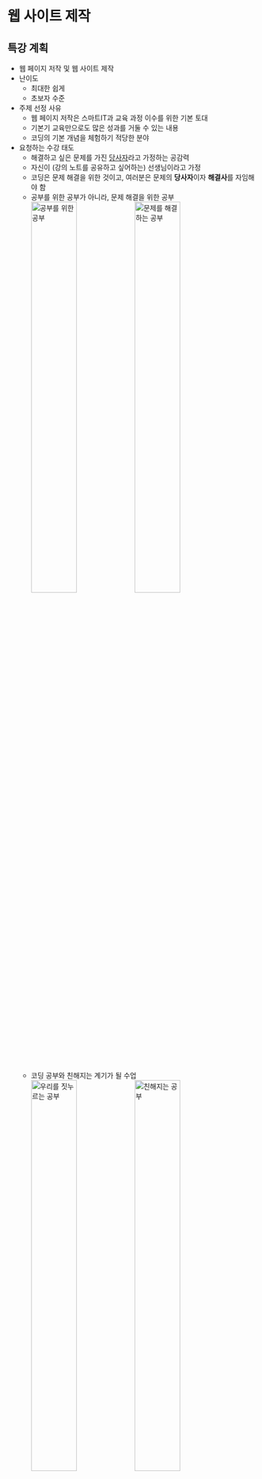 # 웹 사이트 제작

## 특강 계획
- 웹 페이지 저작 및 웹 사이트 제작
- 난이도
    - 최대한 쉽게
    - 초보자 수준
- 주제 선정 사유
    - 웹 페이지 저작은 스마트IT과 교육 과정 이수를 위한 기본 토대
    - 기본기 교육만으로도 많은 성과를 거둘 수 있는 내용
    - 코딩의 기본 개념을 체험하기 적당한 분야
- 요청하는 수강 태도
    - 해결하고 싶은 문제를 가진 <u>당사자</u>라고 가정하는 공감력
    - 자신이 (강의 노트를 공유하고 싶어하는) 선생님이라고 가정
    - 코딩은 문제 해결을 위한 것이고, 여러분은 문제의 **당사자**이자 **해결사**를 자임해야 함
    - 공부를 위한 공부가 아니라, 문제 해결을 위한 공부  
        <img alt="공부를 위한 공부" src="https://s3-ap-northeast-2.amazonaws.com/opentutorials-user-file/course/3084/7519.png" width="45%">
        <img alt="문제를 해결하는 공부" src="https://s3-ap-northeast-2.amazonaws.com/opentutorials-user-file/course/3084/7518.png" width="45%">
    - 코딩 공부와 친해지는 계기가 될 수업  
        <img alt="우리를 짓누르는 공부" src="https://s3-ap-northeast-2.amazonaws.com/opentutorials-user-file/course/3084/7520.png" width="45%">
        <img alt="친해지는 공부" src="https://s3-ap-northeast-2.amazonaws.com/opentutorials-user-file/course/3084/7522.png" width="45%">

## 기획
- 기획의 의미
    - 새로운 것을 만들려면, 사전에 준비와 계획이 필요함
    - 문제의 인식에서 출발  
    - 만들려고 하는 것을 상상해보고, 계획하는 과정  
      ![기획자](https://s3-ap-northeast-2.amazonaws.com/opentutorials-user-file/module/3135/7546.png)
- 지금부터 우리는 기획자!  
- 우리가 만들고 싶은 웹 화면  
  ![화면 기획](https://s3-ap-northeast-2.amazonaws.com/opentutorials-user-file/module/3135/7547.png)
    1. 화면 상단에 수업의 제목
    2. 화면 좌측에 수업의 목록(메뉴)
    3. 화면 우측에 선택한 내용(제목/동영상/본문)

## 코딩 (구경하기)
- 유용한 사이트
    - [codepen.io](https://codepen.io//) 사이트
    - [한글입숨](http://hangul.thefron.me/) 사이트 활용
- 코딩과 실행
    - HTML 코드 입력과 렌더링의 차이
    - 코딩: 우리는 코드를 작성 
    - 실행: 컴퓨터는 코드를 실행
    - 코드는 원인, 화면은 결과
- 코드와 언어
    - 코드는 컴퓨터에게 지시하는 작업 명령서(지시서)
    - 원천 코드(source code)는 컴퓨터 언어로 사람이 작성함
    - 작성된 코드 덩어리를 애플리케이션, 앱, (응용) 프로그램, 정보 시스템으로 부름
    - 컴퓨터 언어도 사람의 언어처럼 매우 다양함
    - 유명한 컴퓨터 언어의 예: HTML, CSS, JavaScript, Python, Java, C, C++, PHP, SQL, ...   
    ![컴퓨터 언어](https://s3-ap-northeast-2.amazonaws.com/opentutorials-user-file/module/3135/7551.png)
- HTML
    - 우리 수업의 주제
    - 웹 문서를 만드는 컴퓨터 언어
    - 웹 문서의 내용을 정의하는 역할
    - 웹 문서의 모양은 CSS 언어로 작성
    - 웹 문서의 동작은 JavaScript로 작성
- HTML은 배우기 쉬움  
    - 쉽지만, 중요함  
      <img src="https://s3-ap-northeast-2.amazonaws.com/opentutorials-user-file/module/3135/7552.png" width="45%">
      <img src="https://s3-ap-northeast-2.amazonaws.com/opentutorials-user-file/module/3135/7553.png" width="45%">
    - 웹 문서를 작성하는 도구
    - 여러분이 맨 처음 배우는 컴퓨터 언어
- 공공재(public domain)
    - 무료로 쓸 수 있도록, 공개되어 있는
    - 세종대왕은 자신이 창제한 한글에 저작권을 설정하지 않았음  
    - 팀 버너스 리는 자신이 창제한 웹에 저작권을 설정하지 않았음
- 웹 세상에 첫 발을 들여놓은 여러분을 환영함    

## 코딩 준비
- 코드 편집을 위한 SW 종류
    - 윈도: 메모장, Atom
    - 맥: 텍스트 편집기
    - 리눅스: gedit, nano, vim  
    ![notepad](https://s3-ap-northeast-2.amazonaws.com/opentutorials-user-file/module/3135/7574.png)
- Atom 설치
    - 우리 수업에서는 [github.com](https://github.com/)에서 만든 Atom 편집기로 통일  
    - [https://atom.io/](https://atom.io/)에서 프로그램을 다운로드하고 설치  
      ![atom](https://s3-ap-northeast-2.amazonaws.com/opentutorials-user-file/module/3135/7575.png)
- Atom 실행 모습
    - 좌측은 프로젝트(폴더) 파일 목록
    - 우측은 선택한 파일의 편집 영역  
      ![아톰 실행 화면](https://s3-ap-northeast-2.amazonaws.com/opentutorials-user-file/module/3135/7576.png)
- 컴퓨터 화면 배치
    - 좌측: 웹 브라우저
    - 우측: Atom  
      ![화면 배치](https://s3-ap-northeast-2.amazonaws.com/opentutorials-user-file/module/3135/7578.png)
- 실습 폴더 생성  
    - 실습 파일을 저장할 (프로젝트) 폴더를 바탕화면에 WEB라는 이름으로 생성
    - Atom 좌측 화면에 WEB (프로젝트) 폴더가 표시되도록 지정  
      `메뉴 → File → Add project folder`  
      ![](https://s3-ap-northeast-2.amazonaws.com/opentutorials-user-file/module/3135/7583.png)
- 실습 파일 생성
    - Atom 좌측 화면에서,  
      WEB 폴더를 오른쪽 클릭해서 New File을 선택하고,  
      '1.html' 입력 후 엔터  
      ![Atom new file](https://s3-ap-northeast-2.amazonaws.com/opentutorials-user-file/module/3135/7584.png)
    - 방금 생성한 파일의 확장자는 html
        - MS 워드 파일의 확장자는 doc
        - PDF 파일의 확장자는 pdf
        - 웹 문서 파일의 확장자는 html
- 실습 파일 오픈
    - Atom에서 오픈하려면, Atom 왼쪽 화면에 보이는 `1.html` 파일을 클릭
    - 웹 브라우저에서 오픈하려면, 
        - 윈도우: Ctrl + O(알파벳)
        - 맥: Cmd + O(알파벳)  
      ![파일 열기](https://s3-ap-northeast-2.amazonaws.com/opentutorials-user-file/module/3135/7592.png)
    - 또는 윈도우 탐색기나 맥 파인더에서 `1.html` 파일을 더블클릭해도 웹 브라우저에서 오픈 가능함
- 실습 파일 편집
    - 편집 화면에 'hello web' 입력하고 저장(윈도우: Ctrl + S, 맥: Cmd + S)  
      ![atom에서 편집](https://s3-ap-northeast-2.amazonaws.com/opentutorials-user-file/module/3135/7588.png)
    - 웹 브라우저 새로고침  
      ![웹 브라우저 새로고침](https://s3-ap-northeast-2.amazonaws.com/opentutorials-user-file/module/3135/7590.png)
- 첫 웹 문서 제작을 축하!
    - 이제까지는 웹 문화의 **소비자**로 살아온 시간
    - 이제부터는 웹 문화의 **생산자**로 살아갈 시간
- 자주 묻는 질문
    - Atom 설치 실패: 다른 에디터를 써도 무방하고, 윈도우 메모장을 써도 가능함
    - Atom 자동 줄바꿈: 메뉴에서 `file -> settings -> editor -> Soft Wrap` 항목을 체크

## 기본 문법 - 태그
- 진짜 코딩 시작
    - 기획서 다시 보기  
    ![다시 기획서](https://s3-ap-northeast-2.amazonaws.com/opentutorials-user-file/module/3135/7594.jpeg)
    - "쪼개서 해결하기!" 작전으로, 붉은색 부분부터 작업
    - 문제와 해결의 당사자라는 감정 이입 신공을 발휘하면서
    - 상상력을 발휘해서, 나의 어떤 상황에 응용이 가능할까를 고민하면서 
- `html.html` 파일에 다음 내용을 입력/저장하고, 브라우저 새로고침  
    <p class="codepen" data-height="174" data-theme-id="light" data-default-tab="html,result" data-user="logistex" data-slug-hash="GRjYZPW" style="height: 174px; box-sizing: border-box; display: flex; align-items: center; justify-content: center; border: 2px solid; margin: 1em 0; padding: 1em;" data-pen-title="start html.html">
    <span>See the Pen <a href="https://codepen.io/logistex/pen/GRjYZPW">
    start html.html</a> by logistex (<a href="https://codepen.io/logistex">@logistex</a>)
    on <a href="https://codepen.io">CodePen</a>.</span>
    </p>
    <script async src="https://cpwebassets.codepen.io/assets/embed/ei.js"></script>
- 축하!
- 강조 표시
    - 'creating web pages'를 강조하려면, `<strong></strong>` 태그를 적용
    - 감탄!
- 추가적 강조    
    - 'creating web pages'에서 'web'을 더 강조하려면, `<u></u>` 태그를 적용  
    <p class="codepen" data-height="169" data-theme-id="light" data-default-tab="html,result" data-user="logistex" data-slug-hash="vYXzxjq" style="height: 169px; box-sizing: border-box; display: flex; align-items: center; justify-content: center; border: 2px solid; margin: 1em 0; padding: 1em;" data-pen-title="emphasize.html">
      <span>See the Pen <a href="https://codepen.io/logistex/pen/vYXzxjq">
      emphasize.html</a> by logistex (<a href="https://codepen.io/logistex">@logistex</a>)
      on <a href="https://codepen.io">CodePen</a>.</span>
    </p>
    <script async src="https://cpwebassets.codepen.io/assets/embed/ei.js"></script>    
- 코딩 내용을 반추
    - 태그(tag) 
        - 옷에 붙어 있는 태그
        - SNS에서 사용하는 해시 태그
        - HTML 태그  
        ![태그 위력](https://s3-ap-northeast-2.amazonaws.com/opentutorials-user-file/module/3135/7596.jpeg)
    - 쌍을 이루는 태그
        - 여는 태그
        - 닫는 태그  
    - 쌍이 없는 단독 태그도 있음
    - 태그는 중첩 가능함
- HTML 태그의 바다를 경험한 여러분에게 축하!  
  ![태그로 다이빙](https://s3-ap-northeast-2.amazonaws.com/opentutorials-user-file/module/3135/7597.jpeg)
- 한글이 깨지는 경우  
    - `<meta charset="utf-8">` 코드를 `1.html` 앞 부분에 추가
    - Atom에서 저장할 때 사용하는 인코딩 방식은 "utf-8"
    - 웹 브라우저에서 파일을 오픈할 때 사용할 인코딩 방식을 동일하게 지정
    
## 혁명적 변화의 시대
- 시험에 대한 오해
    - "중요한 것은 어렵고, 쉬운 것은 사소하다?"
    - "쉬운 것은 시험에 잘 안나오니까!"
    - 시험의 역기능 혹은 부작용
- 시험의 본질
    - 얼마나 잘 습득했는지를 평가하려는 것이 본질
    - 상대평가 체제에서 순위 변별력을 담보하기 위한 본말의 전도
- 쉽지만, (쉽고 중요한) 기본에 충실해야!
    - 쉽지만 중요한 기본 개념이 실무 기술의 대부분을 차지함
    - 공부가 깊어질수록 점점 어려운 것을 배우게 되지만, 기초가 중요함  
    ![](https://s3-ap-northeast-2.amazonaws.com/opentutorials-user-file/module/3135/7602.jpeg)
- 지금가지 우리가 배운 것
    - HTML 태그 2 개
    - 태그를 배우기 전과 후의 여러분은 크게 달라졌음  
    ![배움 전후](https://s3-ap-northeast-2.amazonaws.com/opentutorials-user-file/module/3135/7606.jpeg)    
    - 너무 심한 과장일까?
- 과장이 아니라는 주장
    - 엄청 복잡한 HTML 문서를 해독하는 과정을 통하여 과장이 아니라는 점을 설명
    - 엄청 복잡한 HTML 문서를 획득
        - [https://www.w3.org/](https://www.w3.org/) 방문  
            ![w3c](https://s3-ap-northeast-2.amazonaws.com/opentutorials-user-file/module/3135/7608.jpeg)
        - W3C(The World Wide Web Consortium)라는 국제민간표준화기구의 홈페이지
        - W3C에서 HTML 문법의 표준을 결정함
        - W3C 웹 페이지를 오른쪽 마우스로 클릭하여 `페이지 소스보기(View Page Source)`  
          ![보이는 소스](https://s3-ap-northeast-2.amazonaws.com/opentutorials-user-file/module/3135/7610.png)
        - "모르는 내용이 많군요! 그래서 불편하죠."
- 복잡한 HTML 문서를 해독하는 과정
    - 위에서 `<h1>`으로 시작하는 코드를 살펴보면, 여전히 복잡...   
        <div class="colorscripter-code" style="color:#010101;font-family:Consolas, 'Liberation Mono', Menlo, Courier, monospace !important; position:relative !important;overflow:auto">
            <table class="colorscripter-code-table" style="margin:0;padding:0;border:none;background-color:#fafafa;border-radius:4px;" cellspacing="0" cellpadding="0">
                <tr>
                    <td style="width:5%;padding:6px;border-right:2px solid #e5e5e5">
                        <div style="margin:0;padding:0;word-break:normal;text-align:right;color:#666;font-family:Consolas, 'Liberation Mono', Menlo, Courier, monospace !important;line-height:130%">
                        <div style="line-height:130%">1</div><div style="line-height:130%">2</div><div style="line-height:130%">3</div><div style="line-height:130%">4</div><div style="line-height:130%">5</div><div style="line-height:130%">6</div></div></td>
                    <td style="width:95%;padding:6px 0;text-align:left"><div style="margin:0;padding:0;color:#010101;font-family:Consolas, 'Liberation Mono', Menlo, Courier, monospace !important;line-height:130%"><div style="padding:0 6px; white-space:pre; line-height:130%"><span style="color:#010101">&lt;</span><span style="color:#ff3399">h1</span>&nbsp;<span style="color:#0099cc">class</span>=<span style="color:#52be14">"logo"</span><span style="color:#0099cc"></span><span style="color:#010101">&gt;</span></div><div style="padding:0 6px; white-space:pre; line-height:130%">&nbsp;&nbsp;&nbsp;&nbsp;<span style="color:#010101">&lt;</span><span style="color:#ff3399">a</span>&nbsp;<span style="color:#0099cc">tabindex</span>=<span style="color:#52be14">"2"</span><span style="color:#0099cc"></span>&nbsp;<span style="color:#0099cc">accesskey</span>=<span style="color:#52be14">"1"</span><span style="color:#0099cc"></span>&nbsp;<span style="color:#0099cc">href</span>=<span style="color:#52be14">"/"</span><span style="color:#0099cc"></span><span style="color:#010101">&gt;</span></div><div style="padding:0 6px; white-space:pre; line-height:130%">&nbsp;&nbsp;&nbsp;&nbsp;&nbsp;&nbsp;&nbsp;&nbsp;<span style="color:#010101">&lt;</span><span style="color:#ff3399">img</span>&nbsp;<span style="color:#0099cc">src</span>=<span style="color:#52be14">"/2008/site/images/logo-w3c-mobile-lg"</span><span style="color:#0099cc"></span>&nbsp;<span style="color:#0099cc">width</span>=<span style="color:#52be14">"90"</span><span style="color:#0099cc"></span>&nbsp;<span style="color:#0099cc">height</span>=<span style="color:#52be14">"53"</span><span style="color:#0099cc"></span>&nbsp;<span style="color:#0099cc">alt</span>=<span style="color:#52be14">"W3C"</span><span style="color:#0099cc"></span>&nbsp;<span style="color:#0099cc">/</span><span style="color:#010101">&gt;</span></div><div style="padding:0 6px; white-space:pre; line-height:130%">&nbsp;&nbsp;&nbsp;&nbsp;<span style="color:#010101">&lt;</span><span style="color:#010101">/</span><span style="color:#ff3399">a</span><span style="color:#010101">&gt;</span>&nbsp;</div><div style="padding:0 6px; white-space:pre; line-height:130%">&nbsp;&nbsp;&nbsp;&nbsp;<span style="color:#010101">&lt;</span><span style="color:#ff3399">span</span>&nbsp;<span style="color:#0099cc">class</span>=<span style="color:#52be14">"alt-logo"</span><span style="color:#0099cc"></span><span style="color:#010101">&gt;</span>W3C<span style="color:#010101">&lt;</span><span style="color:#010101">/</span><span style="color:#ff3399">span</span><span style="color:#010101">&gt;</span>&nbsp;&nbsp;&nbsp;&nbsp;</div><div style="padding:0 6px; white-space:pre; line-height:130%"><span style="color:#010101">&lt;</span><span style="color:#010101">/</span><span style="color:#ff3399">h1</span><span style="color:#010101">&gt;</span></div></div><div style="text-align:right;margin-top:-13px;margin-right:5px;font-size:9px;font-style:italic"><a href="http://colorscripter.com/info#e" target="_blank" style="color:#e5e5e5text-decoration:none">Colored by Color Scripter</a></div></td>
                    <td style="width:5%;vertical-align:bottom;padding:0 2px 4px 0"><a href="http://colorscripter.com/info#e" target="_blank" style="text-decoration:none;color:white"><span style="font-size:9px;word-break:normal;background-color:#e5e5e5;color:white;border-radius:10px;padding:1px">cs</span></a></td></tr></table></div>
    - 이 코드에서 `<img ...>` 부분은 그림을 표시하는 태그인데, 이를 제거하면 ...
        <div class="colorscripter-code" style="width:100%;color:#010101;font-family:Consolas, 'Liberation Mono', Menlo, Courier, monospace !important; position:relative !important;overflow:auto"><table class="colorscripter-code-table" style="margin:0;padding:0;border:none;background-color:#fafafa;border-radius:4px;" cellspacing="0" cellpadding="0"><tr>
      <td style="width:5%;padding:6px;border-right:2px solid #e5e5e5"><div style="margin:0;padding:0;word-break:normal;text-align:right;color:#666;font-family:Consolas, 'Liberation Mono', Menlo, Courier, monospace !important;line-height:130%"><div style="line-height:130%">1</div><div style="line-height:130%">2</div><div style="line-height:130%">3</div><div style="line-height:130%">4</div><div style="line-height:130%">5</div></div></td>
      <td style="width:95%;padding:6px 0;text-align:left"><div style="margin:0;padding:0;color:#010101;font-family:Consolas, 'Liberation Mono', Menlo, Courier, monospace !important;line-height:130%"><div style="padding:0 6px; white-space:pre; line-height:130%"><span style="color:#010101">&lt;</span><span style="color:#ff3399">h1</span>&nbsp;<span style="color:#0099cc">class</span>=<span style="color:#52be14">"logo"</span><span style="color:#0099cc"></span><span style="color:#010101">&gt;</span></div><div style="padding:0 6px; white-space:pre; line-height:130%">&nbsp;&nbsp;&nbsp;&nbsp;<span style="color:#010101">&lt;</span><span style="color:#ff3399">a</span>&nbsp;<span style="color:#0099cc">tabindex</span>=<span style="color:#52be14">"2"</span><span style="color:#0099cc"></span>&nbsp;<span style="color:#0099cc">accesskey</span>=<span style="color:#52be14">"1"</span><span style="color:#0099cc"></span>&nbsp;<span style="color:#0099cc">href</span>=<span style="color:#52be14">"/"</span><span style="color:#0099cc"></span><span style="color:#010101">&gt;</span></div><div style="padding:0 6px; white-space:pre; line-height:130%">&nbsp;&nbsp;&nbsp;&nbsp;<span style="color:#010101">&lt;</span><span style="color:#010101">/</span><span style="color:#ff3399">a</span><span style="color:#010101">&gt;</span>&nbsp;</div><div style="padding:0 6px; white-space:pre; line-height:130%">&nbsp;&nbsp;&nbsp;&nbsp;<span style="color:#010101">&lt;</span><span style="color:#ff3399">span</span>&nbsp;<span style="color:#0099cc">class</span>=<span style="color:#52be14">"alt-logo"</span><span style="color:#0099cc"></span><span style="color:#010101">&gt;</span>W3C<span style="color:#010101">&lt;</span><span style="color:#010101">/</span><span style="color:#ff3399">span</span><span style="color:#010101">&gt;</span>&nbsp;&nbsp;&nbsp;&nbsp;</div><div style="padding:0 6px; white-space:pre; line-height:130%"><span style="color:#010101">&lt;</span><span style="color:#010101">/</span><span style="color:#ff3399">h1</span><span style="color:#010101">&gt;</span></div></div><div style="text-align:right;margin-top:-13px;margin-right:5px;font-size:9px;font-style:italic"><a href="http://colorscripter.com/info#e" target="_blank" style="color:#e5e5e5text-decoration:none">Colored by Color Scripter</a></div></td>
      <td style="width:5%;vertical-align:bottom;padding:0 2px 4px 0"><a href="http://colorscripter.com/info#e" target="_blank" style="text-decoration:none;color:white"><span style="font-size:9px;word-break:normal;background-color:#e5e5e5;color:white;border-radius:10px;padding:1px">cs</span></a></td></tr></table></div>
    - 이 코드에서 `<a>...</a>` 부분은 링크를 연결하는 역할의 태그인데, 이를 제거하면 ...
        <div class="colorscripter-code" style="width:100%;color:#010101;font-family:Consolas, 'Liberation Mono', Menlo, Courier, monospace !important; position:relative !important;overflow:auto"><table class="colorscripter-code-table" style="margin:0;padding:0;border:none;background-color:#fafafa;border-radius:4px;" cellspacing="0" cellpadding="0"><tr>
      <td style="width:5%;padding:6px;border-right:2px solid #e5e5e5"><div style="margin:0;padding:0;word-break:normal;text-align:right;color:#666;font-family:Consolas, 'Liberation Mono', Menlo, Courier, monospace !important;line-height:130%"><div style="line-height:130%">1</div><div style="line-height:130%">2</div><div style="line-height:130%">3</div></div></td>
      <td style="width:95%;padding:6px 0;text-align:left"><div style="margin:0;padding:0;color:#010101;font-family:Consolas, 'Liberation Mono', Menlo, Courier, monospace !important;line-height:130%"><div style="padding:0 6px; white-space:pre; line-height:130%"><span style="color:#010101">&lt;</span><span style="color:#ff3399">h1</span>&nbsp;<span style="color:#0099cc">class</span>=<span style="color:#52be14">"logo"</span><span style="color:#0099cc"></span><span style="color:#010101">&gt;</span></div><div style="padding:0 6px; white-space:pre; line-height:130%">&nbsp;&nbsp;&nbsp;&nbsp;<span style="color:#010101">&lt;</span><span style="color:#ff3399">span</span>&nbsp;<span style="color:#0099cc">class</span>=<span style="color:#52be14">"alt-logo"</span><span style="color:#0099cc"></span><span style="color:#010101">&gt;</span>W3C<span style="color:#010101">&lt;</span><span style="color:#010101">/</span><span style="color:#ff3399">span</span><span style="color:#010101">&gt;</span></div><div style="padding:0 6px; white-space:pre; line-height:130%"><span style="color:#010101">&lt;</span><span style="color:#010101">/</span><span style="color:#ff3399">h1</span><span style="color:#010101">&gt;</span>&nbsp;&nbsp;&nbsp;&nbsp;&nbsp;&nbsp;&nbsp;&nbsp;&nbsp;&nbsp;&nbsp;&nbsp;&nbsp;&nbsp;&nbsp;&nbsp;</div></div></td>
      <td style="vertical-align:bottom;padding:0 2px 4px 0"><a href="http://colorscripter.com/info#e" target="_blank" style="text-decoration:none;color:white"><span style="font-size:9px;word-break:normal;background-color:#e5e5e5;color:white;border-radius:10px;padding:1px">cs</span></a></td></tr></table></div>
    - 이 코드에서 `<span>...</span>` 부분은 줄바꿈 없이 어떤 효과를 연출하기 위한 태그인데, 이를 제거하면 ...
        <div class="colorscripter-code" style="color:#010101;font-family:Consolas, 'Liberation Mono', Menlo, Courier, monospace !important; position:relative !important;overflow:auto"><table class="colorscripter-code-table" style="margin:0;padding:0;border:none;background-color:#fafafa;border-radius:4px;" cellspacing="0" cellpadding="0"><tr>
      <td style="width:5%;padding:6px;border-right:2px solid #e5e5e5"><div style="margin:0;padding:0;word-break:normal;text-align:right;color:#666;font-family:Consolas, 'Liberation Mono', Menlo, Courier, monospace !important;line-height:130%"><div style="line-height:130%">1</div><div style="line-height:130%">2</div><div style="line-height:130%">3</div></div></td>
      <td style="width:95%;padding:6px 0;text-align:left"><div style="margin:0;padding:0;color:#010101;font-family:Consolas, 'Liberation Mono', Menlo, Courier, monospace !important;line-height:130%"><div style="padding:0 6px; white-space:pre; line-height:130%"><span style="color:#010101">&lt;</span><span style="color:#ff3399">h1</span>&nbsp;<span style="color:#0099cc">class</span>=<span style="color:#52be14">"logo"</span><span style="color:#0099cc"></span><span style="color:#010101">&gt;</span></div><div style="padding:0 6px; white-space:pre; line-height:130%">&nbsp;&nbsp;&nbsp;&nbsp;W3C&nbsp;&nbsp;&nbsp;&nbsp;</div><div style="padding:0 6px; white-space:pre; line-height:130%"><span style="color:#010101">&lt;</span><span style="color:#010101">/</span><span style="color:#ff3399">h1</span><span style="color:#010101">&gt;</span></div></div></td><td style="vertical-align:bottom;padding:0 2px 4px 0"><a href="http://colorscripter.com/info#e" target="_blank" style="text-decoration:none;color:white"><span style="font-size:9px;word-break:normal;background-color:#e5e5e5;color:white;border-radius:10px;padding:1px">cs</span></a></td></tr></table></div>
    - 이 코드에서 `class="logo"` 부분은 태그에 효과를 연출하기 위한 코드인데, 이를 제거하면 ...
        <div class="colorscripter-code" style="color:#010101;font-family:Consolas, 'Liberation Mono', Menlo, Courier, monospace !important; position:relative !important;overflow:auto"><table class="colorscripter-code-table" style="margin:0;padding:0;border:none;background-color:#fafafa;border-radius:4px;" cellspacing="0" cellpadding="0"><tr>
      <td style="width:5%;padding:6px;border-right:2px solid #e5e5e5"><div style="margin:0;padding:0;word-break:normal;text-align:right;color:#666;font-family:Consolas, 'Liberation Mono', Menlo, Courier, monospace !important;line-height:130%"><div style="line-height:130%">1</div><div style="line-height:130%">2</div><div style="line-height:130%">3</div></div></td>
      <td style="width:95%;padding:6px 0;text-align:left"><div style="margin:0;padding:0;color:#010101;font-family:Consolas, 'Liberation Mono', Menlo, Courier, monospace !important;line-height:130%"><div style="padding:0 6px; white-space:pre; line-height:130%"><span style="color:#010101">&lt;</span><span style="color:#ff3399">h1</span><span style="color:#010101">&gt;</span></div><div style="padding:0 6px; white-space:pre; line-height:130%">&nbsp;&nbsp;&nbsp;&nbsp;W3C&nbsp;&nbsp;&nbsp;&nbsp;</div><div style="padding:0 6px; white-space:pre; line-height:130%"><span style="color:#010101">&lt;</span><span style="color:#010101">/</span><span style="color:#ff3399">h1</span><span style="color:#010101">&gt;</span></div></div></td>
      <td style="vertical-align:bottom;padding:0 2px 4px 0"><a href="http://colorscripter.com/info#e" target="_blank" style="text-decoration:none;color:white"><span style="font-size:9px;word-break:normal;background-color:#e5e5e5;color:white;border-radius:10px;padding:1px">cs</span></a></td></tr></table></div>
    - 결국 다음과 같은 `<h1>` 태그만 남는다는 ...    
        <div class="colorscripter-code" style="width:100%;color:#010101;font-family:Consolas, 'Liberation Mono', Menlo, Courier, monospace !important; position:relative !important;overflow:auto"><table class="colorscripter-code-table" style="margin:0;padding:0;border:none;background-color:#fafafa;border-radius:4px;" cellspacing="0" cellpadding="0"><tr>
      <td style="width:5%;padding:6px;border-right:2px solid #e5e5e5"><div style="margin:0;padding:0;word-break:normal;text-align:right;color:#666;font-family:Consolas, 'Liberation Mono', Menlo, Courier, monospace !important;line-height:130%"><div style="line-height:130%">1</div></div></td>
      <td style="width:95%;padding:6px 0;text-align:left"><div style="margin:0;padding:0;color:#010101;font-family:Consolas, 'Liberation Mono', Menlo, Courier, monospace !important;line-height:130%"><div style="padding:0 6px; white-space:pre; line-height:130%"><span style="color:#010101">&lt;</span><span style="color:#ff3399">h1</span><span style="color:#010101">&gt;</span>W3C<span style="color:#010101">&lt;</span><span style="color:#010101">/</span><span style="color:#ff3399">h1</span><span style="color:#010101">&gt;</span></div></div></td>
      <td style="vertical-align:bottom;padding:0 2px 4px 0"><a href="http://colorscripter.com/info#e" target="_blank" style="text-decoration:none;color:white"><span style="font-size:9px;word-break:normal;background-color:#e5e5e5;color:white;border-radius:10px;padding:1px">cs</span></a></td></tr></table></div>
- `h1` 태그의 의미를 탐구
    - 이 코드는 무엇을 지시하는 걸까요?
        - 무엇을 지시하는지는 몰라도, 
        - `h1` 태그가 열리고, 닫혔다는 것은 알겠네!
        - `h1` 태그 내부에 'W3C'라는 단어가 표시되겠네!
        - 이런 짐작은 가능한 상태에 여러분은 도달했음
        - `h1` 태그가 어떤 역할을 하는지는 모름
        - 적어도, 무엇을 모르는지는 아는 상태가 되었음
    - 구글 검색에서 `HTML h1 tag`로 검색하면, `h1` 태그의 정체에 대해서는 순식간에 알아낼 수 있음
        - 엄청난 검색 결과가 순식간에 나올테지만 ...
        - 첫째 검색 결과인 [www.w3schools.com/tags/tag_hn.asp](https://www.w3schools.com/tags/tag_hn.asp) 링크로 가보면   
          ![w3schools](https://s3-ap-northeast-2.amazonaws.com/opentutorials-user-file/module/3135/7611.png)
        - 예제(Example)와 정의(Definition)를 볼 수 있음
        - 정의를 먼저 보는 것보다는, 예제를 먼저 보고나서, 정의를 이해하기를 권함  
          <p class="codepen" data-height="370" data-theme-id="light" data-default-tab="html,result" data-user="logistex" data-slug-hash="qBaMPWw" style="height: 370px; box-sizing: border-box; display: flex; align-items: center; justify-content: center; border: 2px solid; margin: 1em 0; padding: 1em;" data-pen-title="qBaMPWw">
              <span>See the Pen <a href="https://codepen.io/logistex/pen/qBaMPWw">
              qBaMPWw</a> by logistex (<a href="https://codepen.io/logistex">@logistex</a>)
              on <a href="https://codepen.io">CodePen</a>.</span>
          </p>
          <script async src="https://cpwebassets.codepen.io/assets/embed/ei.js"></script>
    - 추론
        - `h` 뒤에 숫자가 나옴
        - 큰 글씨부터 작은 글씨가 나열됨
        - `h` 뒤의 숫자가 커질수록, 글씨는 작아짐
        - 여기까지 추론이 되었다면, 정의는 뭘까?
    - 정의  
      > The `<h1>` to `<h6>` tags are used to define HTML headings.  
      > `<h1>` defines the most important heading. `<h6>` defines the least important heading.

      > `<h1>`에 `<h6>` 태그는 HTML 제목을 정의하는 데 사용됩니다.  
      > `<h1>` 가장 중요한 제목을 정의합니다. `<h6>` 가장 덜 중요한 제목을 정의합니다.
    - 결론 
        - `h` 태그는 HTML 제목을 지정하는 태그
        - `h1` 태그는 제일 큰 제목을 지정하는 태그
        - 이런 식으로 구글링을 통해 스스로 학습이 가능함
- 응용
    - 우리가 만들었던 HTML 문서에 제목을 추가
    - 웹 문서 맨 앞에 `<h1>HTML</h1>` 코드 추가  

<p class="codepen" data-height="241" data-theme-id="light" data-default-tab="html,result" data-user="logistex" data-slug-hash="xxEyEZX" style="height: 241px; box-sizing: border-box; display: flex; align-items: center; justify-content: center; border: 2px solid; margin: 1em 0; padding: 1em;" data-pen-title="with h1.html">
  <span>See the Pen <a href="https://codepen.io/logistex/pen/xxEyEZX">
  with h1.html</a> by logistex (<a href="https://codepen.io/logistex">@logistex</a>)
  on <a href="https://codepen.io">CodePen</a>.</span>
</p>
<script async src="https://cpwebassets.codepen.io/assets/embed/ei.js"></script>


- "태그 배우기 전과 후가 달라졌다!"는 말은 과장이 아니죠?
    - 놀라운 점은 "원하는 정보에 쉽게 접근할 수 있다!"는 점
    - `h1` 태그를 도서관에 가서 찾아봐야 하는 시절이 있었음  
      ![도서관 다녀 오기](https://s3-ap-northeast-2.amazonaws.com/opentutorials-user-file/module/3135/7616.jpeg)
    - 이런 시절엔, 도서관 정보 검색 결과를 머리(가방) 속에 넣었어야 했다는 ...  
      ![머리 속에 저장](https://s3-ap-northeast-2.amazonaws.com/opentutorials-user-file/module/3135/7615.jpeg)
    - 요즘 시절엔, 검색 방법을 머리 속에 넣어두면 해결된다는 ...
      ![쉽게 검색 가능한 세상](https://s3-ap-northeast-2.amazonaws.com/opentutorials-user-file/module/3135/7620.jpeg)
    - 과거엔 머리 속에 든 지식이 중요했지만, 현재는 *무엇을 모르는지를 아는 것*이 중요함
- 혁명적인 출발을 축하!  
  ![시작이 가속되고 있음](https://s3-ap-northeast-2.amazonaws.com/opentutorials-user-file/module/3135/7622.jpeg)
    
## 통계에 근거한 학습
- HTML에는 150 종이 넘는 태그가 존재함
- 파레토 법칙 또는 80-20 법칙  
    - *"상위 20%가 전체의 80%를 점유한다."*
    - 자주 사용되는 태그 15개가 HTML 태그 사용량의 80%를 차지
- 태그 사용 통계
    - [advancedwebranking.com](https://advancedwebranking.com/html/) 
    - 32 종 태그로 작성된 웹 문서가 가장 많음   
      ![webranking_1](https://user-images.githubusercontent.com/10287629/104163272-7f448c80-5439-11eb-907e-4fee16d23b05.png)
    - 웹 문서에서 특정 태그의 사용 빈도
        - 1등인 `html`과 `head` 태그는 모든(100%) 웹 문서에 등장
        - 4등인 `title` 태그는 97.9%의 웹 문서에 등장 (`title` 태그가 누락된 웹 문서도 2.1%나 됨)
        - 13등인 `li`와 `p` 태그는 80.8%의 웹 문서에 등장
        - ...  
        - 19등인 `h1` 태그는 61.9%의 웹 문서에 등장
        - 27등인 `strong` 태그는 45.1%의 웹 문서에 등장
        - 150 종이 넘는 태그 중에서 30등 이내라면 자주 쓰이는 태그인 셈
        ![webranking_2](https://user-images.githubusercontent.com/10287629/104163268-7e135f80-5439-11eb-810c-075fc226fa81.png)
- 쉽고 중요한 태그 30여개만 익혀도 웹 문서 작성이 충분함
    - 기본 태그를 활용하다가,  
      "이런 태그가 있으면 편리하지 않을까?"라는 생각을 ...
    - 내가 고민스러운 문제라면, 이미 선배들이 해결했으리라는 믿음
    - 고민스러운 문제인데, 선배들의 해결 사례가 없다면 ... *"대박!"*

## 줄바꿈
- 배울 내용
    - 인기있는 태그 두 종
    - CSS
- `br` 태그 예제 
    - 좌측 코드에는 단락 구분을 위한 줄바꿈이 적용되어 있음
    - 우측 결과에는 줄바꿈이 동작하지 않음
    <p class="codepen" data-height="526" data-theme-id="light" data-default-tab="html,result" data-user="logistex" data-slug-hash="oNzPRRx" style="height: 526px; box-sizing: border-box; display: flex; align-items: center; justify-content: center; border: 2px solid; margin: 1em 0; padding: 1em;" data-pen-title="no new line.html">
      <span>See the Pen <a href="https://codepen.io/logistex/pen/oNzPRRx">
      no new line.html</a> by logistex (<a href="https://codepen.io/logistex">@logistex</a>)
      on <a href="https://codepen.io">CodePen</a>.</span>
    </p>
    <script async src="https://cpwebassets.codepen.io/assets/embed/ei.js"></script>    
    
    - 줄바꿈 태그가 별도로 존재함  
    - 구글에서 `html new line tag`로 검색  
    - HTML `br` 태그  

    <p class="codepen" data-height="565" data-theme-id="light" data-default-tab="html,result" data-user="logistex" data-slug-hash="yLaxdBZ" style="height: 565px; box-sizing: border-box; display: flex; align-items: center; justify-content: center; border: 2px solid; margin: 1em 0; padding: 1em;" data-pen-title="with br tag.html">
      <span>See the Pen <a href="https://codepen.io/logistex/pen/yLaxdBZ">
      with br tag.html</a> by logistex (<a href="https://codepen.io/logistex">@logistex</a>)
      on <a href="https://codepen.io">CodePen</a>.</span>
    </p>
    <script async src="https://cpwebassets.codepen.io/assets/embed/ei.js"></script>
    
    - `<br>` 태그는 단독 태그라서 `<br />`로 쓰기도 함
    - `<br>` 태그는 내용을 감싸는 태그가 아니라, 해당 위치에서 줄바꿈하라는 의미
    
- `p` 태그 예제    
    - 단락(paragraph) 표현을 위한 전용 태그
    - 구글에서 `html paragraph tag`로 검색
    - `<p> ... </p>` 태그  
    <p class="codepen" data-height="582" data-theme-id="light" data-default-tab="html,result" data-user="logistex" data-slug-hash="qBaMzON" style="height: 582px; box-sizing: border-box; display: flex; align-items: center; justify-content: center; border: 2px solid; margin: 1em 0; padding: 1em;" data-pen-title="p tag">
      <span>See the Pen <a href="https://codepen.io/logistex/pen/qBaMzON">
      p tag</a> by logistex (<a href="https://codepen.io/logistex">@logistex</a>)
      on <a href="https://codepen.io">CodePen</a>.</span>
    </p>
    <script async src="https://cpwebassets.codepen.io/assets/embed/ei.js"></script>    
- 단락인 듯, 단락 아닌, 단락 같은 `br` 태그
    - `br` 태그 예제의 결과와 `p` 태그 예제의 결과는   
      사람에게는 동일한 모습처럼 보임
    - 검색 엔진에게는 전혀 다른 실체로 인식됨
        - `br` 태그는 단락과는 전혀 무관함
        - `p` 태그를 써야 단락이라는 실체로 인정됨
    - 의미에 부합하는 태그를 써야 바람직함
    
- `P` 태그의 약점이자 `br` 태그의 강점
    - `br` 태그를 쓰면 단락과 단락 사이의 여백 크기를 `br` 태그를 반복하여 조절 가능함
    - `P` 태그에서 단락과 단락 사이의 여백 크기는 정해져 있음
    - `p` 태그를 쓰되 단락과 단락 사이의 여백을 더 크게 하려면,  
      CSS 언어를 동원하면 됨
    
- CSS 언어를 활용하여 단락 간 여백을 조정하는 예제  
    <p class="codepen" data-height="598" data-theme-id="light" data-default-tab="html,result" data-user="logistex" data-slug-hash="YzGOoZx" style="height: 598px; box-sizing: border-box; display: flex; align-items: center; justify-content: center; border: 2px solid; margin: 1em 0; padding: 1em;" data-pen-title="styling with CSS">
      <span>See the Pen <a href="https://codepen.io/logistex/pen/YzGOoZx">
      styling with CSS</a> by logistex (<a href="https://codepen.io/logistex">@logistex</a>)
      on <a href="https://codepen.io">CodePen</a>.</span>
    </p>
    <script async src="https://cpwebassets.codepen.io/assets/embed/ei.js"></script>
    
    - p 태그에 `style="margin-top:45px;"`라는 CSS 코드를 추가  
    - p 태그에 여백(margin)을 상부(top)에 45 픽셀(px)만큼 주는 모양새(style)라는 의미
        ```html
        <p style="margin-top:45px;">
        ```  
    
- 중요한 것은  
    - `br` 태그보다 `p` 태그가 좋다는 점을 이해하는 것 
    - 그 이유를 이해하는 것 
    - `p` 태그를 써서 단락의 경계를 명확하게 지정하되
    - CSS 스타일을 지정하여 모양을 멋지게 할 수 있다는 점
    
- 웹 문서 작성 도구 3 종
    - HTML: 문서의 내용 구조
    - CSS: 문서의 외관 디자인
    - JavaScript: 문서의 동적 동작 
    
- 요약
    - 84%의 빈도로 등장하는 `p` 태그
    - 70%의 빈도로 등장하는 `br` 태그
    - 웹 문서의 디자인을 책임지는 CSS

## HTML이 중요한 이유
- 기초가 중요한 이유
    - 응용으로 가는 토대로서
    - 기초만으로도 할 수 있는 다양한 작업
- 웹 문서에서 제목을 만드는 두 방법  
    - [opentutorials.org](https://opentutorials.org/module/5316/edit) 구경  
        [![two title](https://user-images.githubusercontent.com/10287629/104263825-b1073300-54cd-11eb-85d3-3b1bf7b5752b.png)](https://opentutorials.org/module/5316/29936/edit)
    - 일반인: (`스타일`이 `본문`인 상태에서) 글자 크기를 22로 키우고, 진하게 지정  
        ![일반인](https://s3-ap-northeast-2.amazonaws.com/opentutorials-user-file/module/3135/7638.png)
    - 전문가: `스타일`을 적당한 크기의 `제목`으로 지정  
        ![전문가](https://s3-ap-northeast-2.amazonaws.com/opentutorials-user-file/module/3135/7640.png)
    - 배우기 전까지는 
        - `스타일`이 눈에 보이지 않았을 것
        - 모르는 것을 무시하는 우리 뇌의 배신
        - 공부를 하면 보이지 않던 것이 보이기 시작함
        - 공부를 하면 들리지 않던 것이 들리기 시작함
    - `소스` 단추를 눌러보기  
        ![](https://s3-ap-northeast-2.amazonaws.com/opentutorials-user-file/module/3135/7642.png)
    - 일반인의 코드  
        ```html
        <strong><span style="font-size:22px;">coding</span></strong>
        ```
    - 전문가의 코드  
        ```html
        <h3>coding</h3>
        ```
- 검색 엔진 입장에서 두 코드의 차이
    - 일반인 코드의 'coding'은 검색 엔진에게 제목이 아님
    - 전문가 코드의 'coding'은 검색 엔진에게 제목으로 인식됨
    - 두 사람이 10년 동안 2,000 개 웹 문서를 만들었다고 가정하면, 
      일반인의 웹 문서는 검색 엔진에서 처리되지 않고 무시됨

- HTML의 중요성 
    - 검색 엔진 친화적인 HTML을 써야 비즈니스가 잘 됨
    - 접근성을 보장하기 위해서도 용도에 맞는 HTML 태그를 써야 함
    - 결론은 용도에 맞는 HTML 태그를 써야 의미론적 유용성이 보장됨

## 태그의 속성과 img

- 계획 
    - 지금까지 HTML 문범 중에서 태그를 공부하였음  
      ![](https://s3-ap-northeast-2.amazonaws.com/opentutorials-user-file/module/3135/7660.png)
    - 이제부터 HTML 문법 중에서 속성을 공부할 예정  
    - 이미지를 처리하는 `img` 태그도 공부할 예정
- 이미지(image)
    - 글씨만 포함된 웹 문서는 따분함
    - 이미지가 포함된 웹 문서가 필요함
    - 초창기 웹에는 문서에 그림을 넣는 방법이 없었음
    - 처음으로 웹 페이지에 그림이 등장했을 때, ...
- `img` 태그
    - `img` 태그를 썼지만 그림은 안 보이네...  
        <p class="codepen" data-height="446" data-theme-id="light" data-default-tab="html,result" data-user="logistex" data-slug-hash="ZEpqEpg" style="height: 446px; box-sizing: border-box; display: flex; align-items: center; justify-content: center; border: 2px solid; margin: 1em 0; padding: 1em;" data-pen-title="not shown image.html">
          <span>See the Pen <a href="https://codepen.io/logistex/pen/ZEpqEpg">
          not shown image.html</a> by logistex (<a href="https://codepen.io/logistex">@logistex</a>)
          on <a href="https://codepen.io">CodePen</a>.</span>
        </p>
        <script async src="https://cpwebassets.codepen.io/assets/embed/ei.js"></script>

    - 어떤 그림을 표시해야 하는지 지정하지 않았음
    - `img` 태그에 표시할 그림을 지정할 문법적 장치가 필요함
    - `img` 태그 내부에 표시할 그림을 지정하는 *속성(attribute)*이라는 장치  
        - 코드  
            ```html
            <img src="https://s3-ap-northeast-2.amazonaws.com/opentutorials-user-file/module/3135/7648.png">
            ```
        - 위 코드에서   
            `"https://s3-ap-northeast-2.amazonaws.com/opentutorials-user-file/module/3135/7648.png"` 부분이  
            속성값  
        - 속성값  
            [https://s3-ap-northeast-2.amazonaws.com/opentutorials-user-file/module/3135/7648.png](https://s3-ap-northeast-2.amazonaws.com/opentutorials-user-file/module/3135/7648.png)은  
            이미지(가 저장된 웹) 주소
        - `속성="속성값"` 문법 형식  
            <p class="codepen" data-height="489" data-theme-id="light" data-default-tab="html,result" data-user="logistex" data-slug-hash="poExoem" style="height: 489px; box-sizing: border-box; display: flex; align-items: center; justify-content: center; border: 2px solid; margin: 1em 0; padding: 1em;" data-pen-title="shown image ">
              <span>See the Pen <a href="https://codepen.io/logistex/pen/poExoem">
              shown image </a> by logistex (<a href="https://codepen.io/logistex">@logistex</a>)
              on <a href="https://codepen.io">CodePen</a>.</span>
            </p>
            <script async src="https://cpwebassets.codepen.io/assets/embed/ei.js"></script>

    - `src` 속성으로 웹에 존재하는 이미지를 내 문서에 표시했음
- 로컬/원격 이미지
    - 웹에 공개되어 있는 원격 이미지를 내 웹 문서에 표시  
        ```html
        <img src="https://s3-ap-northeast-2.amazonaws.com/opentutorials-user-file/module/3135/7648.png">
        ```        
    - 내 컴에 저장되어 있는 로컬 이미지를 내 웹 문서에 표시  
        ```html
        <img src=".\photo-1610146140168-eb3b4219a80f.jpg">
        ```        

- 웹에 공개된 이미지를 활용하는 방법
    - 구글에서 `public domain image`로 검색
    - [unsplash.com](https://unsplash.com/)도 저작권 없는 사진을 제공하는 웹 사이트 중의 하나
    - 원하는 사진을 선택하고, `이미지를 다른 이름으로 저장` 메뉴를 써서 내 컴으로 다운로드
    - 작성 중인 웹 문서와 같은 폴더로 잘라내서 붙여넣은 후
    - `img` 코드를 활용  
    <img src="./photo-1610146140168-eb3b4219a80f.jpg">

- 이미지 크기 조절
    - 이미지 주소를 지정하는 `src` 속성이 존재한다면, ...
    - 이미지 크기를 지정하는 속성도 있을테지 ...
    - 구글에서 `html img size attribute` 검색
        ```html
        <img width="30%" src="./photo-1610146140168-eb3b4219a80f.jpg">
        ```        
      <img width="30%" src="./photo-1610146140168-eb3b4219a80f.jpg">
    
- 높은 곳까지 올라온 여러분에게 박수를!
    ![](https://s3-ap-northeast-2.amazonaws.com/opentutorials-user-file/module/3135/7662.png)
    
## 목록 태그의 부모-자식 관계
- 태그 간의 부모(parent)-자식(child) 관계
  ![](https://s3-ap-northeast-2.amazonaws.com/opentutorials-user-file/module/3135/7679.jpeg)  
- 가상적 예제    
  실제로 존재하는 태그는 아니지만,  부모 코드 영역에 포함된 자식 코드  
    ```html
    <parent>
        <child></child>
    </parent>
    ```        
- 실제적 예제  
    ```html
    <p>
        <a href="logistex.github.io/smart_IT">신입생을 위한 신교수 특강</a>
    </p>
    ```        
    - `p` 태그 내부에 포함된 `a` 태그
    - 여기서 `a` 태그는 하이퍼 링크 역할
- 상황에 따라 가변적인 태그 간의 관계        
    - `a` 태그가 항상 `p` 태그의 자식이어야 하는 것은 아님
    - `p` 태그가 항상 `a` 태그의 부모이어야 하는 것은 아님
    - 태그 간의 부모-자식 관계는 상황에 따라 달라짐
- 고정적 부모-자식 관계인 태그도 존재함

- 기획서  
    - 기획서에서 붉은색 영역
    - 웹 사이트의 메뉴 목록
    ![](https://s3-ap-northeast-2.amazonaws.com/opentutorials-user-file/module/3135/7677.png)
    
- 목록인 듯, 목록 아닌, 목록 같은 너...  
    - 목록처럼 보이지만, 실제로는 목록이 아님
    - HTML에서 목록(list)을 위해 준비해 둔 태그를 써야 함  
    <p class="codepen" data-height="265" data-theme-id="light" data-default-tab="html,result" data-user="logistex" data-slug-hash="MWjPYMO" style="height: 265px; box-sizing: border-box; display: flex; align-items: center; justify-content: center; border: 2px solid; margin: 1em 0; padding: 1em;" data-pen-title="no list">
      <span>See the Pen <a href="https://codepen.io/logistex/pen/MWjPYMO">
      no list</a> by logistex (<a href="https://codepen.io/logistex">@logistex</a>)
      on <a href="https://codepen.io">CodePen</a>.</span>
    </p>
    <script async src="https://cpwebassets.codepen.io/assets/embed/ei.js"></script>

- 올바른 목록은 전용 태그를 써서 작성해야 함  
    - `li` 태그로 작성한 수업 목록   
    <p class="codepen" data-height="257" data-theme-id="light" data-default-tab="html,result" data-user="logistex" data-slug-hash="poExJMQ" style="height: 257px; box-sizing: border-box; display: flex; align-items: center; justify-content: center; border: 2px solid; margin: 1em 0; padding: 1em;" data-pen-title="list.html">
      <span>See the Pen <a href="https://codepen.io/logistex/pen/poExJMQ">
      list.html</a> by logistex (<a href="https://codepen.io/logistex">@logistex</a>)
      on <a href="https://codepen.io">CodePen</a>.</span>
    </p>
    <script async src="https://cpwebassets.codepen.io/assets/embed/ei.js"></script>  

    - `li` 태그로 작성한 과일 목록 
        - 수업 목록과 과일 목록의 구분이 어려움
        - 목록 간의 구분이 필요함
        - 이 항목은 수업 목록이고, 이 항목은 과일 목록이라는 식으로  
        - 부모 태그 `ul`을 써서 자식 항목을 소속시키는 방식  
    <p class="codepen" data-height="265" data-theme-id="light" data-default-tab="html,result" data-user="logistex" data-slug-hash="eYdPLae" style="height: 265px; box-sizing: border-box; display: flex; align-items: center; justify-content: center; border: 2px solid; margin: 1em 0; padding: 1em;" data-pen-title="fruits list.html">
      <span>See the Pen <a href="https://codepen.io/logistex/pen/eYdPLae">
      fruits list.html</a> by logistex (<a href="https://codepen.io/logistex">@logistex</a>)
      on <a href="https://codepen.io">CodePen</a>.</span>
    </p>
    <script async src="https://cpwebassets.codepen.io/assets/embed/ei.js"></script>    

    - `ul` 태그를 사용하여 부모-자식 관계를 설정한 목록
        - 부모 `ul` 태그 내부에 자식 `li` 태그 항목을 두는 방식
        - 수업 `ul` 태그와 과일 `ul` 태그 사이에 빈 줄이 없어도 웹 화면에서 빈 줄이 표시됨
        - 수업 `ul` 태그와 과일 `ul` 태그 사이에 빈 줄을 두는 방식이 코드의 가독성을 높여줌  
    <p class="codepen" data-height="327" data-theme-id="light" data-default-tab="html,result" data-user="logistex" data-slug-hash="GRjYYKK" style="height: 327px; box-sizing: border-box; display: flex; align-items: center; justify-content: center; border: 2px solid; margin: 1em 0; padding: 1em;" data-pen-title="ul li.html">
      <span>See the Pen <a href="https://codepen.io/logistex/pen/GRjYYKK">
      ul li.html</a> by logistex (<a href="https://codepen.io/logistex">@logistex</a>)
      on <a href="https://codepen.io">CodePen</a>.</span>
    </p>
    <script async src="https://cpwebassets.codepen.io/assets/embed/ei.js"></script>    

- `li` 태그는 부모 `ul` 태그를 항상 가지는 방식으로 사용함
    - 상황에 따라서 부모-자식 관계를 자유롭게 맺는 태그가 아니라
    - 고정적으로 부모-자식 관계를 필수적으로 맺는 태그에 해당함

- 그런데, 수업의 목록 항목 개수가 무지 많다면?
    - 모든 항목의 번호를 사람이 일일이 지정해야 할까?
    - 자동적으로 번호가 지정된다면 편리하지 않을까?  
    - 아래 코드에서 과일 목록 코드에는 번호를 따로 지정하지 않았지만,  
      자동적으로 번호가 부여되어 표시되었음  
    <p class="codepen" data-height="265" data-theme-id="light" data-default-tab="html,result" data-user="logistex" data-slug-hash="wvzYYKW" style="height: 265px; box-sizing: border-box; display: flex; align-items: center; justify-content: center; border: 2px solid; margin: 1em 0; padding: 1em;" data-pen-title="ol.html">
      <span>See the Pen <a href="https://codepen.io/logistex/pen/wvzYYKW">
      ol.html</a> by logistex (<a href="https://codepen.io/logistex">@logistex</a>)
      on <a href="https://codepen.io">CodePen</a>.</span>
    </p>
    <script async src="https://cpwebassets.codepen.io/assets/embed/ei.js"></script>

- 요약
    - 목록과 관련한 태그 세 개를 공부했음
    - 목록 항목을 정의하는 `li` 태그

- 최종적인 코드
    - 과일 목록은 파일에서 제거
    - 수업 목록 `ol` 태그로 변경하여 남긴 코드  
    <p class="codepen" data-height="265" data-theme-id="light" data-default-tab="html,result" data-user="logistex" data-slug-hash="LYRggbv" style="height: 265px; box-sizing: border-box; display: flex; align-items: center; justify-content: center; border: 2px solid; margin: 1em 0; padding: 1em;" data-pen-title="ol final.html">
      <span>See the Pen <a href="https://codepen.io/logistex/pen/LYRggbv">
      ol final.html</a> by logistex (<a href="https://codepen.io/logistex">@logistex</a>)
      on <a href="https://codepen.io">CodePen</a>.</span>
    </p>
    <script async src="https://cpwebassets.codepen.io/assets/embed/ei.js"></script>

## 문서 구조와 수퍼 스타들
- 우리는 이미 HTML 문법 공부를 완료했음
    - HTML 문장 만드는 방법, 즉 HTML 문법 공부를 완료했음
    - HTML 문법에 더 복잡한 규칙은 없음  
    ![HTML 문법 공부를 완료](https://s3-ap-northeast-2.amazonaws.com/opentutorials-user-file/module/3135/7668.png)

- 웹 문서의 구조
    - 문장이 모여서 페이지를 구성함
    - 페이지가 모여서 책을 구성함
    - 책에는 표지가 있어야 하고,  
      표지에는 제목과 저자가 표기되어야 함  
    ![](https://s3-ap-northeast-2.amazonaws.com/opentutorials-user-file/module/3135/7669.png)  
      
- 웹 문서의 구조를 만드는 방법
    - 정보를 정리정돈하기 위한 체계, 즉 구조가 필요함
    - HTML 태그 중에서 가장 많이 사용되는 수퍼스타들도 공부할 예정  
    ![](https://s3-ap-northeast-2.amazonaws.com/opentutorials-user-file/module/3135/7664.png)

- 우리가 만든 웹 페이지와 다른 웹 페이지를 비교  
    - 다른 웹 페이지는 탭에 제목이 잘 정리되어 표시되었음
    - 우리 웹 페이지는 탭에 파일 경로가 표시되었음  
    - 구글에서 `html title` 검색
    ![](https://s3-ap-northeast-2.amazonaws.com/opentutorials-user-file/module/3135/7665.png)

- `title` 태그 활용
    ```html
    <title>WEB1 - html</title>
    ``` 
    - `title` 태그는 검색 엔진이 웹 페이지를 분석할 때, 중요하게 취급하는 태그
    - 모든 웹 문서에 반드시 포함되어야 할 중요한 태그
    <p class="codepen" data-height="265" data-theme-id="light" data-default-tab="html,result" data-user="logistex" data-slug-hash="XWjxxYo" style="height: 265px; box-sizing: border-box; display: flex; align-items: center; justify-content: center; border: 2px solid; margin: 1em 0; padding: 1em;" data-pen-title="title.html">
      <span>See the Pen <a href="https://codepen.io/logistex/pen/XWjxxYo">
      title.html</a> by logistex (<a href="https://codepen.io/logistex">@logistex</a>)
      on <a href="https://codepen.io">CodePen</a>.</span>
    </p>
    <script async src="https://cpwebassets.codepen.io/assets/embed/ei.js"></script>    

- 웹 문서의 인코딩 방식을 브라우저에게 알리는 태그
    - 인코딩: 문서에 포함된 문자를 암호화하는 방식에는 여러 종류가 있지만,  
      최근에는 `UTF-8` 방식이 표준임 
    - 웹 문서 작성할 때 사용한 인코딩 방식과  
      웹 브라우저가 해석할 때 사용하는 인코딩 방식이  
      서로 다르면 웹 브라우저에서 글자가 깨져서 보임  
      ![](https://s3-ap-northeast-2.amazonaws.com/opentutorials-user-file/module/3135/7666.png)
    
    - 웹 문서를 작성할 때 사용한 인코딩 방식이 'UTF-8'임을 확인  
      ![](https://s3-ap-northeast-2.amazonaws.com/opentutorials-user-file/module/3135/7667.png)
      
    - 웹 브라우저에게 웹 문서의 인코딩 방식이 `UTF-8`임을 신고  
        ```html
        <meta charset="utf-8">
        ```
        <p class="codepen" data-height="241" data-theme-id="light" data-default-tab="html,result" data-user="logistex" data-slug-hash="jOMeedz" style="height: 241px; box-sizing: border-box; display: flex; align-items: center; justify-content: center; border: 2px solid; margin: 1em 0; padding: 1em;" data-pen-title="charset.html">
          <span>See the Pen <a href="https://codepen.io/logistex/pen/jOMeedz">
          charset.html</a> by logistex (<a href="https://codepen.io/logistex">@logistex</a>)
          on <a href="https://codepen.io">CodePen</a>.</span>
        </p>
        <script async src="https://cpwebassets.codepen.io/assets/embed/ei.js"></script>    
    
- `title`과 `meta` 태그의 공통점  
    ```html
        <title>WEB1 - html</title>
        <meta charset="utf-8">
    ```
    - 두 태그는 본문이 아님
    - HTML을 만든 사람들은  
      본문과 본문을 설명하는 정보를 각기 다른 태그로 분리해서  
      정리정돈하는 것이 바람직하다고 생각했음
      
- 문서의 구조를 처리하는 태그
    - 본문을 가두는 `body` 태그
    - 본문을 설명하는 `head` 태그  
    <p class="codepen" data-height="265" data-theme-id="light" data-default-tab="html,result" data-user="logistex" data-slug-hash="ExgddqB" style="height: 265px; box-sizing: border-box; display: flex; align-items: center; justify-content: center; border: 2px solid; margin: 1em 0; padding: 1em;" data-pen-title="head body.html">
      <span>See the Pen <a href="https://codepen.io/logistex/pen/ExgddqB">
      head body.html</a> by logistex (<a href="https://codepen.io/logistex">@logistex</a>)
      on <a href="https://codepen.io">CodePen</a>.</span>
    </p>
    <script async src="https://cpwebassets.codepen.io/assets/embed/ei.js"></script>    

- `!doctype` 및 `html` 태그    
    - HTML 문서임을 표시하는 `!doctype html`  
        - 문서 유형을 표시하는 태그
        - 유일하게 '!'로 시작하는 태그
        - 문서의 맨 앞에 위치시킴
        - 닫는 태그 없이 단독으로 사용
    - 전체 문서를 가두는 `html` 태그
        - `html` 태그의 자식 태그는 `head`와 `body` 태그
        - `html` 태그는 여는 태그와 닫는 태그로 구성됨

- 결론적으로 웹 문서의 완전한 구조는 다음과 같음    
    ```html
    <!doctype html>
    <html> 
        <head>
            ...
        </head>
        <body>
            ...
        </body>
    </html>
    ```   
    <p class="codepen" data-height="265" data-theme-id="light" data-default-tab="html,result" data-user="logistex" data-slug-hash="RwGevea" style="height: 265px; box-sizing: border-box; display: flex; align-items: center; justify-content: center; border: 2px solid; margin: 1em 0; padding: 1em;" data-pen-title="doctype html.html">
      <span>See the Pen <a href="https://codepen.io/logistex/pen/RwGevea">
      doctype html.html</a> by logistex (<a href="https://codepen.io/logistex">@logistex</a>)
      on <a href="https://codepen.io">CodePen</a>.</span>
    </p>
    <script async src="https://cpwebassets.codepen.io/assets/embed/ei.js"></script>    
    
- 전 세계의 모든 웹 문서가 공통적으로 준수하는 표준 구조를 공부했음
    ```html
    <!doctype html>
    <html> 
        <head>
            <title>...</title>
            <meta charset="utf-8">
            ...
        </head>
        <body>
            ...
        </body>
    </html>
    ```   
    ![웹 문서 구조](https://s3-ap-northeast-2.amazonaws.com/opentutorials-user-file/module/3135/7671.png)

## HTML 태그의 제왕
![HTML 태그의 제왕](https://s3-ap-northeast-2.amazonaws.com/opentutorials-user-file/module/3135/7683.jpeg)
- 제왕이라 할만한 태그
    - 모든 웹 항해의 연결 수단
    - 검색 엔진의 존재 근거
    - 도시의 길이자, 인체의 혈관  
      ![도시의 길](https://s3-ap-northeast-2.amazonaws.com/opentutorials-user-file/module/3135/7686.jpeg)
    - 전 세계 웹 문서가 고립을 면하는 이유
    - 우리가 하루에 백번도 넘게 사용하는 태그 
    - 웹을 웹답게 만드는 가장 중요한 태그
    - 클릭하면 순식간에 연결  
      ![클릭하면 연결](https://s3-ap-northeast-2.amazonaws.com/opentutorials-user-file/module/3135/7688.jpeg)
    - "HTML"의 "HT" = "HyperText"  
      ![HyperText](https://s3-ap-northeast-2.amazonaws.com/opentutorials-user-file/module/3135/7689.jpeg)
    - 이 태그의 이름은 "anchor(닻)"에서 따온 `a`
    - 정보의 바다에 정박한다는 시적인 표현  
      ![anchor](https://s3-ap-northeast-2.amazonaws.com/opentutorials-user-file/module/3135/7690.jpeg)
    - 이 태그를 우리는 **링크(link, 연결)** 태그라고 부름
    - HTML 공식 문서에 대한 링크는 [https://www.w3.org/TR/html5/](https://www.w3.org/TR/html5/)임
    - 구글에서 `html link` 검색
    
- 링크 태그 적용
    - 아래 코드에서 링크 태그가 적용된 부분에 주목
    - `<a>...</a>` 태그를 쓰면, `...`으로 표시된 문구에 링크가 걸림
    - `href` 속성은  **H**yperText **Ref**erence의 약자
    - `target="_blank`는 링크를 클릭했을 때,  
      새 창에서 페이지가 열리게 하는 속성
    - `title` 속성은 이 링크가 어떤 내용을 담고 있는지를  
      툴팁으로 보여주는 기능
        <p class="codepen" data-height="265" data-theme-id="light" data-default-tab="html,result" data-user="logistex" data-slug-hash="KKgGEVG" style="height: 265px; box-sizing: border-box; display: flex; align-items: center; justify-content: center; border: 2px solid; margin: 1em 0; padding: 1em;" data-pen-title="link tag.html">
          <span>See the Pen <a href="https://codepen.io/logistex/pen/KKgGEVG">
          link tag.html</a> by logistex (<a href="https://codepen.io/logistex">@logistex</a>)
          on <a href="https://codepen.io">CodePen</a>.</span>
        </p>
        <script async src="https://cpwebassets.codepen.io/assets/embed/ei.js"></script>    
    
- 링크를 통한 정보 탐험
    - 지식의 대중화, 학문의 민주화를 열어준 새로운 세상
    - 링크가 우리를 어디로 인도할까요?
    - 관광만 하지 말고, 여행을 하세요!
    - 클릭 가는데로 가다보면 길을 잃고 헤멜 수 있어요.


## 웹 사이트 완성
- 웹 문서와 웹 사이트
    - 지금까지 웹 문서(페이지) 저작 방법을 배웠음  
      ![웹 문서 저작](https://s3-ap-northeast-2.amazonaws.com/opentutorials-user-file/module/3135/8130.png)
    - 링크로 문서와 문서를 연결하는 방법도 배웠음  
      ![링크 연결](https://s3-ap-northeast-2.amazonaws.com/opentutorials-user-file/module/3135/7707.jpeg)
    - 문서를 모아서 제본하면 책이 완성되듯,  
      웹 문서를 링크로 모으면 웹 사이트가 완성됨  
      ![웹 문서 연결](https://s3-ap-northeast-2.amazonaws.com/opentutorials-user-file/module/3135/7709.jpeg)

- 우리의 웹 사이트는 모두 4 개의 웹 문서로 구성됨 
    - `index.html`  
        웹 3대 기술을 총괄하는 "WEB" 소개 문서
    - `1_html.html`  
        첫번째 웹 기술로서 "HTML" 소개 문서
    - `2_css.html`  
        두번째 웹 기술로서 "CSS" 소개 문서
    - `3_javascript.html`  
        세번째 웹 기술로서 "JavaScript" 소개 문서

- 웹 사이트 작성 순서
    - 웹 사이트 전체의 제목을 "WEB"으로 작성  
      ![전체 제목 WEB](https://s3-ap-northeast-2.amazonaws.com/opentutorials-user-file/module/3135/7701.png)
    - 링크 설계   
      ![링크 설계](https://s3-ap-northeast-2.amazonaws.com/opentutorials-user-file/module/3135/7702.png)
    - 완성된 `index.html`   
        <p class="codepen" data-height="401" data-theme-id="light" data-default-tab="html,result" data-user="logistex" data-slug-hash="MWjPxGN" style="height: 401px; box-sizing: border-box; display: flex; align-items: center; justify-content: center; border: 2px solid; margin: 1em 0; padding: 1em;" data-pen-title="index.html">
          <span>See the Pen <a href="https://codepen.io/logistex/pen/MWjPxGN">
          index.html</a> by logistex (<a href="https://codepen.io/logistex">@logistex</a>)
          on <a href="https://codepen.io">CodePen</a>.</span>
        </p>
        <script async src="https://cpwebassets.codepen.io/assets/embed/ei.js"></script>
    - 완성된 `1_html.html`  
        <p class="codepen" data-height="367" data-theme-id="light" data-default-tab="html,result" data-user="logistex" data-slug-hash="XWjxGym" style="height: 367px; box-sizing: border-box; display: flex; align-items: center; justify-content: center; border: 2px solid; margin: 1em 0; padding: 1em;" data-pen-title="1_html.html">
          <span>See the Pen <a href="https://codepen.io/logistex/pen/XWjxGym">
          1_html.html</a> by logistex (<a href="https://codepen.io/logistex">@logistex</a>)
          on <a href="https://codepen.io">CodePen</a>.</span>
        </p>
        <script async src="https://cpwebassets.codepen.io/assets/embed/ei.js"></script>    
    - `1_html.html`을 복사하여 적절히 수정하여 나머지 문서를 완성
    - 완성된 `2_css.html`  
        <p class="codepen" data-height="391" data-theme-id="light" data-default-tab="html,result" data-user="logistex" data-slug-hash="LYRgaoL" style="height: 391px; box-sizing: border-box; display: flex; align-items: center; justify-content: center; border: 2px solid; margin: 1em 0; padding: 1em;" data-pen-title="2_css.html">

          <span>See the Pen <a href="https://codepen.io/logistex/pen/LYRgaoL">
          2_css.html</a> by logistex (<a href="https://codepen.io/logistex">@logistex</a>)
          on <a href="https://codepen.io">CodePen</a>.</span>
        </p>
        <script async src="https://cpwebassets.codepen.io/assets/embed/ei.js"></script>      
    - 완성된 `3_javascript.html`  
        <p class="codepen" data-height="265" data-theme-id="light" data-default-tab="html,result" data-user="logistex" data-slug-hash="MWjPxNw" style="height: 265px; box-sizing: border-box; display: flex; align-items: center; justify-content: center; border: 2px solid; margin: 1em 0; padding: 1em;" data-pen-title="3_javascript.html">
          <span>See the Pen <a href="https://codepen.io/logistex/pen/MWjPxNw">
          3_javascript.html</a> by logistex (<a href="https://codepen.io/logistex">@logistex</a>)
          on <a href="https://codepen.io">CodePen</a>.</span>
        </p>
        <script async src="https://cpwebassets.codepen.io/assets/embed/ei.js"></script>
- 완성된 코드는 [https://github.com/logistex/WEB](https://github.com/logistex/WEB)에서 일괄 다운로드 가능함  
    - 위 링크로 접속하여, 우측 상단에 보이는 초록색 `code`를 클릭하면, 보이는 메뉴에서  
    - `Download Zip` 항목을 클릭하면 내 컴퓨터로 다운로드 가능함
- 완성된 웹 사이트는 [https://logistex.github.io/WEB/](https://logistex.github.io/WEB/)에서 확인할 수 있음    

- 엄청나게 **축하!**  
    - 코딩에 대한 두려움을 떨쳐내는 계기가 되었기를!
    - 코딩을 통한 흥분과 열광을 경험하시길! 
    - 코딩이 우리에게 펼쳐줄 새로운 세상을 만끽하기를!
    ![축하](https://s3-ap-northeast-2.amazonaws.com/opentutorials-user-file/module/3135/7710.jpeg)

- 본 교안의 원전
    - egoing, [WEB1 - HTML & Internet](https://opentutorials.org/course/3084), [opentutorials.org](https://opentutorials.org/), 2020-07-28.
    - 본 교안은 원전을 미세하게 수정하여 작성하였음
    - 원전의 내용 구성 및 강의 진행 방식이 매우 훌륭하고 탁월함
    - 신입생 특강은 완주하는 학생이 많지 않음
    - 완주하지 못하더라도, 원전에서 충분히 자습할 수 있다는 점을 고려했음
    - 원전에서는 동영상 강의도 제공되므로 적극 활용하기 바람  
    [![](https://s3.ap-northeast-2.amazonaws.com/opentutorials-user-file/course/94.png)](https://opentutorials.org/)

[![going home](https://user-images.githubusercontent.com/10287629/104116490-67e3a180-535c-11eb-89c0-9d1a34281e97.gif)
](https://logistex.github.io/smart_IT/)
